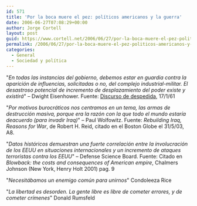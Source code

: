```yaml
---
id: 571
title: 'Por la boca muere el pez: polí­ticos americanos y la guerra'
date: 2006-06-27T07:08:29+00:00
author: Jorge Cortell
layout: post
guid: https://www.cortell.net/2006/06/27/por-la-boca-muere-el-pez-politicos-americanos-y-la-guerra/
permalink: /2006/06/27/por-la-boca-muere-el-pez-politicos-americanos-y-la-guerra/
categories:
  - General
  - Sociedad y polí­tica
---
```

"_En todas las instancias del gobierno, debemos estar en guardia contra la aparición de influencias, solicitadas o no, del complejo industrial-militar. El desastroso potencial de incremento de desplazamiento del poder existe y existirá_" – Dwight Eisenhower. Fuente: <a title="Eisenhower farewell" target="_blank" href="https://coursesa.matrix.msu.edu/~hst306/documents/indust.html">Discurso de despedida</a>, 17/1/61

"_Por motivos burocráticos nos centramos en un tema, las armas de destrucción masiva, porque era la razón con la que todo el mundo estarí­a deacuerdo (para invadir Iraq)_" – Paul Wolfowitz. Fuente: _Rebuilding Iraq, Reasons for War_, de Robert H. Reid, citado en el Boston Globe el 31/5/03, A8.

"_Datos históricos demuestran una fuerte correlación entre la involucración de los EEUU en situaciones internacionales y un incremento de ataques terroristas contra los EEUU_" – Defense Science Board. Fuente: Citado en _Blowback: the costs and consequences of American empire_, Chalmers Johnson (New York, Henry Holt 2001) pag. 9

"_Necesitábamos un enemigo común para unirnos_" Condoleeza Rice

"_La libertad es desorden. La gente libre es libre de cometer errores, y de cometer crí­menes_" Donald Rumsfeld